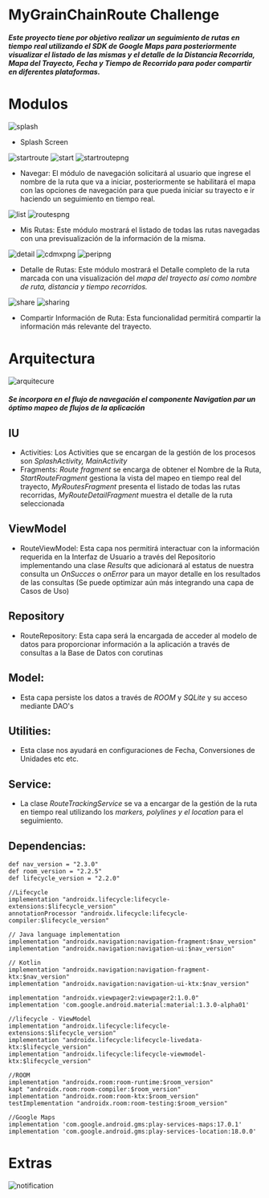 # MyGrainChainRoute Challenge
##### Este proyecto tiene por objetivo realizar un seguimiento de rutas en tiempo real utilizando el SDK de Google Maps para posteriormente visualizar el listado de las mismas y el detalle de la *Distancia Recorrida, Mapa del Trayecto, Fecha y Tiempo de Recorrido* para poder compartir en diferentes plataformas.

# Modulos

![splash](https://user-images.githubusercontent.com/57393785/121937750-a0731700-cd10-11eb-837a-01d950731588.png)
* Splash Screen

![startroute](https://user-images.githubusercontent.com/57393785/121937647-846f7580-cd10-11eb-9f8d-90bab4bb46dd.png)
![start](https://user-images.githubusercontent.com/57393785/121939379-96eaae80-cd12-11eb-9f8b-23e6f35864bb.png)
![startroutepng](https://user-images.githubusercontent.com/57393785/122055372-2d1fe280-cdae-11eb-95ad-65345d844d7c.png)

* Navegar: El módulo de navegación solicitará al usuario que ingrese el nombre de la ruta que va a iniciar, posteriormente se habilitará el mapa con las opciones de navegación para que pueda iniciar su trayecto e ir haciendo un seguimiento en tiempo real. 

![list](https://user-images.githubusercontent.com/57393785/121961902-9d3a5400-cd2d-11eb-840c-cdd2d7953e7e.png)
![routespng](https://user-images.githubusercontent.com/57393785/122055573-622c3500-cdae-11eb-906c-fba7192ab551.png)

* Mis Rutas: Este módulo mostrará el listado de todas las rutas navegadas con una previsualización de la información de la misma.

![detail](https://user-images.githubusercontent.com/57393785/121961887-97447300-cd2d-11eb-9e6e-b7b801640725.png)
![cdmxpng](https://user-images.githubusercontent.com/57393785/122056122-eaaad580-cdae-11eb-8066-ee803113b587.png)
![peripng](https://user-images.githubusercontent.com/57393785/122056130-eda5c600-cdae-11eb-9ca9-279369dec6ef.png)


* Detalle de Rutas: Este módulo mostrará el Detalle completo de la ruta marcada con una visualización del *mapa del trayecto así como nombre de ruta, distancia y tiempo recorridos.*

![share](https://user-images.githubusercontent.com/57393785/121961855-901d6500-cd2d-11eb-9a22-8c4a77c5031e.png)
![sharing](https://user-images.githubusercontent.com/57393785/121961837-8c89de00-cd2d-11eb-9de7-2b7df1f5f094.png)


* Compartir Información de Ruta: Esta funcionalidad permitirá compartir la información más relevante del trayecto.

# Arquitectura
![arquitecure](https://user-images.githubusercontent.com/57393785/121942940-ac61d780-cd16-11eb-9e32-f6df7392a93a.PNG)

##### Se incorpora en el flujo de navegación el componente Navigation par un óptimo mapeo de flujos de la aplicación

## IU
* Activities: Los Activities que se encargan de la gestión de los procesos son *SplashActivity, MainActivity*
* Fragments: *Route fragment* se encarga de obtener el Nombre de la Ruta, *StartRouteFragment* gestiona la vista del mapeo en tiempo real del trayecto, *MyRoutesFragment* presenta el listado de todas las rutas recorridas, *MyRouteDetailFragment* muestra el detalle de la ruta seleccionada

## ViewModel
* RouteViewModel: Esta capa nos permitirá interactuar con la información requerida en la Interfaz de Usuario a través del Repositorio implementando una clase *Results* que adicionará al estatus de nuestra consulta un *OnSucces* o *onError* para un mayor detalle en los resultados de las consultas (Se puede optimizar aún más integrando una capa de Casos de Uso)
## Repository
* RouteRepository: Esta capa será la encargada de acceder al modelo de datos para proporcionar información a la aplicación a través de consultas a la Base de Datos con corutinas

## Model:
* Esta capa persiste los datos a través de *ROOM* y *SQLite* y su acceso mediante DAO's

## Utilities:
* Esta clase nos ayudará en configuraciones de Fecha, Conversiones de Unidades etc etc.

## Service:
* La clase *RouteTrackingService* se va a encargar de la gestión de la ruta en tiempo real utilizando los *markers, polylines y el location* para el seguimiento.

## Dependencias:

    def nav_version = "2.3.0"
    def room_version = "2.2.5"
    def lifecycle_version = "2.2.0"

    //Lifecycle
    implementation "androidx.lifecycle:lifecycle-extensions:$lifecycle_version"
    annotationProcessor "androidx.lifecycle:lifecycle-compiler:$lifecycle_version"

    // Java language implementation
    implementation "androidx.navigation:navigation-fragment:$nav_version"
    implementation "androidx.navigation:navigation-ui:$nav_version"

    // Kotlin
    implementation "androidx.navigation:navigation-fragment-ktx:$nav_version"
    implementation "androidx.navigation:navigation-ui-ktx:$nav_version"

    implementation "androidx.viewpager2:viewpager2:1.0.0"
    implementation 'com.google.android.material:material:1.3.0-alpha01'

    //lifecycle - ViewModel
    implementation "androidx.lifecycle:lifecycle-extensions:$lifecycle_version"
    implementation "androidx.lifecycle:lifecycle-livedata-ktx:$lifecycle_version"
    implementation "androidx.lifecycle:lifecycle-viewmodel-ktx:$lifecycle_version"

    //ROOM
    implementation "androidx.room:room-runtime:$room_version"
    kapt "androidx.room:room-compiler:$room_version"
    implementation "androidx.room:room-ktx:$room_version"
    testImplementation "androidx.room:room-testing:$room_version"

    //Google Maps
    implementation 'com.google.android.gms:play-services-maps:17.0.1'
    implementation 'com.google.android.gms:play-services-location:18.0.0'

# Extras

![notification](https://user-images.githubusercontent.com/57393785/121959381-5303a380-cd2a-11eb-847d-cd890f02e5e2.png)


